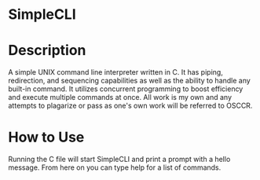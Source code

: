 # SimpleCLI

# Description
A simple UNIX command line interpreter written in C. It has piping, redirection, and sequencing capabilities as well as the ability to handle any built-in command. It utilizes concurrent programming to boost efficiency and execute multiple commands at once. All work is my own and any attempts to plagarize or pass as one's own work will be referred to OSCCR.

# How to Use
Running the C file will start SimpleCLI and print a prompt with a hello message. From here on you can type help for a list of commands.
